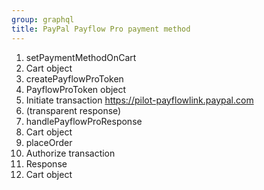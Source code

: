 ```yaml
---
group: graphql
title: PayPal Payflow Pro payment method
---
```


1. setPaymentMethodOnCart
2. Cart object
3. createPayflowProToken
4. PayflowProToken object
5. Initiate transaction https://pilot-payflowlink.paypal.com
6. (transparent response)
7. handlePayflowProResponse
8. Cart object
9. placeOrder
10. Authorize transaction
11. Response
12. Cart object